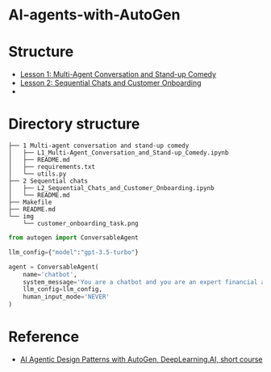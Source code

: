 # AI-agents-with-AutoGen

# Structure
- [Lesson 1: Multi-Agent Conversation and Stand-up Comedy](https://github.com/Alessio1599/AI-agents-with-AutoGen/tree/main/1%20Multi-agent%20conversation%20and%20stand-up%20comedy)
- [Lesson 2: Sequential Chats and Customer Onboarding](https://github.com/Alessio1599/AI-agents-with-AutoGen/tree/main/2%20Sequential%20chats)
- []()

# Directory structure 
```
├── 1 Multi-agent conversation and stand-up comedy
│   ├── L1_Multi-Agent_Conversation_and_Stand-up_Comedy.ipynb
│   ├── README.md
│   ├── requirements.txt
│   └── utils.py
├── 2 Sequential chats
│   ├── L2_Sequential_Chats_and_Customer_Onboarding.ipynb
│   └── README.md
├── Makefile
├── README.md
└── img
    └── customer_onboarding_task.png
```

```python
from autogen import ConversableAgent

llm_config={"model":"gpt-3.5-turbo"}

agent = ConversableAgent(
    name='chatbot',
    system_message='You are a chatbot and you are an expert financial advisor'
    llm_config=llm_config,
    human_input_mode='NEVER'
)
```

# Reference
- [AI Agentic Design Patterns with AutoGen, DeepLearning.AI, short course](https://www.deeplearning.ai/short-courses/ai-agentic-design-patterns-with-autogen/)